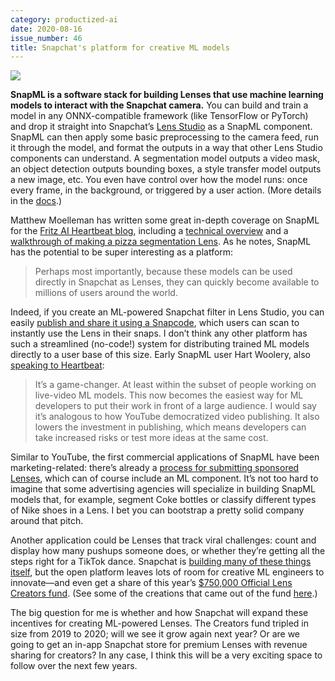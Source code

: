 ```yaml
---
category: productized-ai
date: 2020-08-16
issue_number: 46
title: Snapchat's platform for creative ML models
---
```


![](https://s3.amazonaws.com/revue/items/images/006/383/892/mail/3ad60a6dab191b0421bba5cd9f7577f6.png?1597579662)

**SnapML is a software stack for building Lenses that use machine learning models to interact with the Snapchat camera.**
You can build and train a model in any ONNX-compatible framework (like TensorFlow or PyTorch) and drop it straight into Snapchat’s [Lens Studio](https://lensstudio.snapchat.com?utm_campaign=Dynamically%20Typed&utm_medium=email&utm_source=Revue%20newsletter) as a SnapML component.
SnapML can then apply some basic preprocessing to the camera feed, run it through the model, and format the outputs in a way that other Lens Studio components can understand.
A segmentation model outputs a video mask, an object detection outputs bounding boxes, a style transfer model outputs a new image, etc.
You even have control over how the model runs: once every frame, in the background, or triggered by a user action.
(More details in the [docs](https://lensstudio.snapchat.com/guides/machine-learning/ml-overview/?utm_campaign=Dynamically%20Typed&utm_medium=email&utm_source=Revue%20newsletter).)

Matthew Moelleman has written some great in-depth coverage on SnapML for the [Fritz AI Heartbeat blog](https://heartbeat.fritz.ai?utm_campaign=Dynamically%20Typed&utm_medium=email&utm_source=Revue%20newsletter), including a [technical overview](https://heartbeat.fritz.ai/exploring-snapml-a-technical-overview-45d37114fe81?utm_campaign=Dynamically%20Typed&utm_medium=email&utm_source=Revue%20newsletter) and a [walkthrough of making a pizza segmentation Lens](https://heartbeat.fritz.ai/exploring-snapml-working-with-custom-neural-networks-in-lens-studio-57459a51cb3d?utm_campaign=Dynamically%20Typed&utm_medium=email&utm_source=Revue%20newsletter).
As he notes, SnapML has the potential to be super interesting as a platform:

> Perhaps most importantly, because these models can be used directly in Snapchat as Lenses, they can quickly become available to millions of users around the world.

Indeed, if you create an ML-powered Snapchat filter in Lens Studio, you can easily [publish and share it using a Snapcode](https://lensstudio.snapchat.com/guides/sharing/sharing-your-lens/?utm_campaign=Dynamically%20Typed&utm_medium=email&utm_source=Revue%20newsletter), which users can scan to instantly use the Lens in their snaps.
I don’t think any other platform has such a streamlined (no-code!) system for distributing trained ML models directly to a user base of this size.
Early SnapML user Hart Woolery, also [speaking to Heartbeat](https://heartbeat.fritz.ai/lens-studio-3-0-introduces-snapml-for-adding-custom-neural-networks-directly-to-snapchat-c2c32ed95b2b?utm_campaign=Dynamically%20Typed&utm_medium=email&utm_source=Revue%20newsletter):

> It’s a game-changer.
> At least within the subset of people working on live-video ML models.
> This now becomes the easiest way for ML developers to put their work in front of a large audience.
> I would say it’s analogous to how YouTube democratized video publishing.
> It also lowers the investment in publishing, which means developers can take increased risks or test more ideas at the same cost.

Similar to YouTube, the first commercial applications of SnapML have been marketing-related: there’s already a [process for submitting sponsored Lenses](https://lensstudio.snapchat.com/guides/submission/sponsored-lenses/?utm_campaign=Dynamically%20Typed&utm_medium=email&utm_source=Revue%20newsletter), which can of course include an ML component.
It’s not too hard to imagine that some advertising agencies will specialize in building SnapML models that, for example, segment Coke bottles or classify different types of Nike shoes in a Lens.
I bet you can bootstrap a pretty solid company around that pitch.

Another application could be Lenses that track viral challenges: count and display how many pushups someone does, or whether they’re getting all the steps right for a TikTok dance.
Snapchat is [building many of these things itself](https://www.theverge.com/2020/8/13/21365330/snapchat-augmented-reality-lens-tiktok-dance-dixie-damelio?utm_campaign=Dynamically%20Typed&utm_medium=email&utm_source=Revue%20newsletter), but the open platform leaves lots of room for creative ML engineers to innovate—and even get a share of this year’s [$750,000 Official Lens Creators fund](https://adage.com/article/digital/snapchat-commits-750000-ar-influencers/2216611?utm_campaign=Dynamically%20Typed&utm_medium=email&utm_source=Revue%20newsletter).
(See some of the creations that came out of the fund [here](https://lensstudio.snapchat.com/news/?utm_campaign=Dynamically%20Typed&utm_medium=email&utm_source=Revue%20newsletter).)

The big question for me is whether and how Snapchat will expand these incentives for creating ML-powered Lenses.
The Creators fund tripled in size from 2019 to 2020; will we see it grow again next year?
Or are we going to get an in-app Snapchat store for premium Lenses with revenue sharing for creators?
In any case, I think this will be a very exciting space to follow over the next few years.